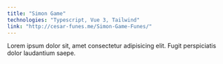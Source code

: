 ```yaml
---
title: "Simon Game"
technologies: "Typescript, Vue 3, Tailwind"
link: "http://cesar-funes.me/Simon-Game-Funes/"
---
```

Lorem ipsum dolor sit, amet consectetur adipisicing elit. Fugit
perspiciatis dolor laudantium saepe.

